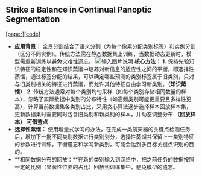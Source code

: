 ﻿## Strike a Balance in Continual Panoptic  Segmentation
[\[paper\]](https://arxiv.org/pdf/2407.16354)[\[code\]](https://github.com/jinpeng0528/BalConpas)

 * **应用背景：** 全景分割结合了语义分割（为每个像素分配类别标签）和实例分割（区分不同实例）。传统方法需在静态数据集上训练，当数据动态更新时，模型需重新训练以避免灾难性遗忘。
![输入图片说明](/imgs/2025-03-03/M1aVMheM0ZqDQoQH.png)
 **核心方法：**
  **1.** 保持先验知识特征的稳定性和在知识蒸馏中培养对新信息的适应性之间的平衡，​即选择性蒸馏​，通过标签分配的结果，可以确定哪些预测的类别标签属于旧类别，只对与旧类别相关的特征进行蒸馏，而允许其他特征自由学习新类别。**（知识蒸馏）**
  **2.**   传统方法通常对每个类别均匀采样（如每个类别存储相同数量的样本），忽略了实际数据中类别的分布特性（如高频类别可能更重要且多样性更高），计算当前数据集各类别占比，采用贪心算法逐步选择样本回放样本集，更新数据集时需要同时包含旧类别和新类别的样本，并动态调整分布 **（回放样本）**
  **可借鉴点**
 * **选择性蒸馏：** 使用增量式学习的办法，在完成一类航天器的关键点检测任务后，增加下一批不同类别数据进行类别划分，选择性蒸馏并保留上一类别特征的参数进行训练，平衡遗忘和学习新类别，可能会达到多目标关键点识别的目的。
 * **相同数据分布的回放：**在新的类别输入到网络中，把之前任务的数据按照一定的比例（显著性位姿的占比）回放到训练集中，避免模型的遗忘。

  

